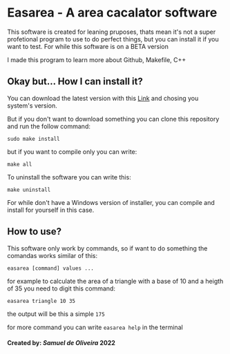 # Easarea - A area cacalator software

This software is created for leaning pruposes, thats mean it's not
a super profetional program to use to do perfect things, but you can
install it if you want to test. For while this software is on a BETA
version

I made this program to learn more about Github, Makefile, C++

## Okay but... How I can install it?

You can download the latest version with this [Link](https://github.com/Samuel-de-Oliveira/Easarea/releases/tag/v0.1)
and chosing you system's version.

But if you don't want to download something you can clone this repository
and run the follow command:

	sudo make install

but if you want to compile only you can write:

	make all

To uninstall the software you can write this:

	make uninstall

For while don't have a Windows version of installer, you can compile
and install for yourself in this case.

## How to use?

This software only work by commands, so if want to do something the
comandas works similar of this:

	easarea [command] values ...

for example to calculate the area of a triangle with a base of 10 and
a heigth of 35 you need to digit this command:

	easarea triangle 10 35

the output will be this a simple `175`

for more command you can write `easarea help` in the terminal

#### Created by: *Samuel de Oliveira* 2022
